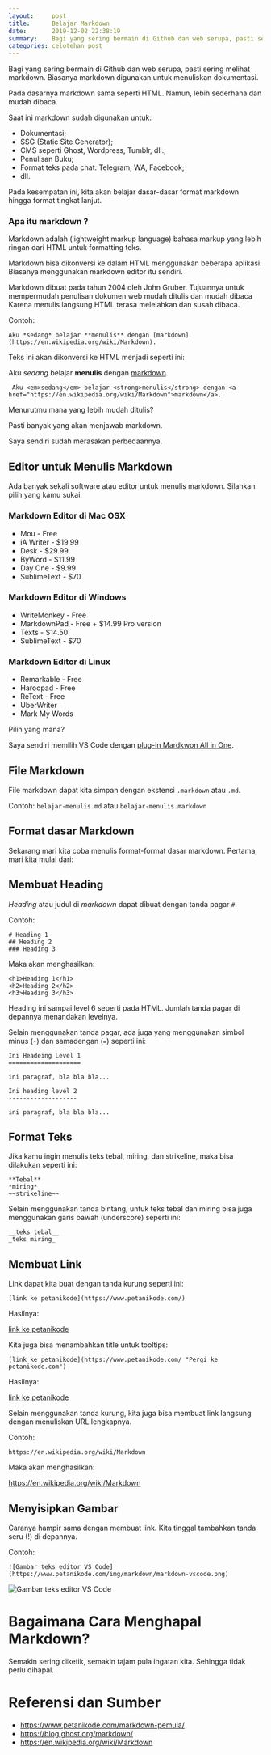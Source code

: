```yaml
---
layout:     post
title:      Belajar Markdown
date:       2019-12-02 22:38:19
summary:    Bagi yang sering bermain di Github dan web serupa, pasti sering melihat markdown. Biasanya markdown digunakan untuk menuliskan dokumentasi.
categories: celotehan post
---
```

Bagi yang sering bermain di Github dan web serupa, pasti sering melihat markdown. Biasanya markdown digunakan untuk menuliskan dokumentasi.

Pada dasarnya markdown sama seperti HTML. Namun, lebih sederhana dan mudah dibaca.

Saat ini markdown sudah digunakan untuk:
+ Dokumentasi;
+ SSG (Static Site Generator);
+ CMS seperti Ghost, Wordpress, Tumblr, dll.;
+ Penulisan Buku;
+ Format teks pada chat: Telegram, WA, Facebook;
+ dll.

Pada kesempatan ini, kita akan belajar dasar-dasar format markdown hingga format tingkat lanjut.

### Apa itu markdown ?
Markdown adalah (lightweight markup language) bahasa markup yang lebih ringan dari HTML untuk formatting teks.

Markdown bisa dikonversi ke dalam HTML menggunakan beberapa aplikasi. Biasanya menggunakan markdown editor itu sendiri.

Markdown dibuat pada tahun 2004 oleh John Gruber. Tujuannya untuk mempermudah penulisan dokumen web mudah ditulis dan mudah dibaca Karena menulis langsung HTML terasa melelahkan dan susah dibaca.

Contoh:

 ```Aku *sedang* belajar **menulis** dengan [markdown](https://en.wikipedia.org/wiki/Markdown).```

Teks ini akan dikonversi ke HTML menjadi seperti ini:

Aku *sedang* belajar **menulis** dengan [markdown](htpps://en.wikipedia.org/wiki/Markdown).

 
``` Aku <em>sedang</em> belajar <strong>menulis</strong> dengan <a href="https://en.wikipedia.org/wiki/Markdown">markdown</a>.```

Menurutmu mana yang lebih mudah ditulis?

Pasti banyak yang akan menjawab markdown.

Saya sendiri sudah merasakan perbedaannya.

## Editor untuk Menulis Markdown

Ada banyak sekali software atau editor untuk menulis markdown. Silahkan pilih yang kamu sukai.

### Markdown Editor di Mac OSX

+ Mou - Free
+ iA Writer - $19.99
+ Desk - $29.99
+ ByWord - $11.99
+ Day One - $9.99
+ SublimeText - $70

### Markdown Editor di Windows

+ WriteMonkey - Free
+ MarkdownPad - Free + $14.99 Pro version
+ Texts - $14.50
+ SublimeText - $70

### Markdown Editor di Linux

+ Remarkable - Free
+ Haroopad - Free
+ ReText - Free
+ UberWriter
+ Mark My Words

Pilih yang mana?

Saya sendiri memilih VS Code dengan [plug-in Mardkwon All in One](https://marketplace.visualstudio.com/items?itemName=yzhang.markdown-all-in-one).

## File Markdown

File markdown dapat kita simpan dengan ekstensi `.markdown` atau `.md`.

Contoh: `belajar-menulis.md` atau `belajar-menulis.markdown`

## Format dasar Markdown

Sekarang mari kita coba menulis format-format dasar markdown. Pertama, mari kita mulai dari:
## Membuat Heading

*Heading* atau judul di *markdown* dapat dibuat dengan tanda pagar `#`.

Contoh:
```
# Heading 1
## Heading 2
### Heading 3
``` 

Maka akan menghasilkan:
```
<h1>Heading 1</h1>
<h2>Heading 2</h2>
<h3>Heading 3</h3>
```
Heading ini sampai level 6 seperti pada HTML. Jumlah tanda pagar di depannya menandakan levelnya.

Selain menggunakan tanda pagar, ada juga yang menggunakan simbol minus (`-`) dan samadengan (`=`) seperti ini:
```
Ini Headeing Level 1
====================

ini paragraf, bla bla bla...

Ini heading level 2
-------------------

ini paragraf, bla bla bla...
```

## Format Teks

Jika kamu ingin menulis teks tebal, miring, dan strikeline, maka bisa dilakukan seperti ini:
```
**Tebal**
*miring*
~~strikeline~~
```
Selain menggunakan tanda bintang, untuk teks tebal dan miring bisa juga menggunakan garis bawah (underscore) seperti ini:
```
__teks tebal__
_teks miring_
```
## Membuat Link

Link dapat kita buat dengan tanda kurung seperti ini:

```
[link ke petanikode](https://www.petanikode.com/)
```
Hasilnya:

[link ke petanikode](https://www.petanikode.com/)

Kita juga bisa menambahkan title untuk tooltips:
```
[link ke petanikode](https://www.petanikode.com/ "Pergi ke petanikode.com")
```
Hasilnya:

[link ke petanikode](https://www.petanikode.com/ "Pergi ke petanikode.com")

Selain menggunakan tanda kurung, kita juga bisa membuat link langsung dengan menuliskan URL lengkapnya.

Contoh:
```
https://en.wikipedia.org/wiki/Markdown
```
Maka akan menghasilkan:

https://en.wikipedia.org/wiki/Markdown

## Menyisipkan Gambar

Caranya hampir sama dengan membuat link. Kita tinggal tambahkan tanda seru (!) di depannya.

Contoh:
```
![Gambar teks editor VS Code](https://www.petanikode.com/img/markdown/markdown-vscode.png)
```
![Gambar teks editor VS Code](https://www.petanikode.com/img/markdown/markdown-vscode.png)

# Bagaimana Cara Menghapal Markdown?

Semakin sering diketik, semakin tajam pula ingatan kita. Sehingga tidak perlu dihapal.

# Referensi dan Sumber
+ https://www.petanikode.com/markdown-pemula/
+ https://blog.ghost.org/markdown/
+ https://en.wikipedia.org/wiki/Markdown
